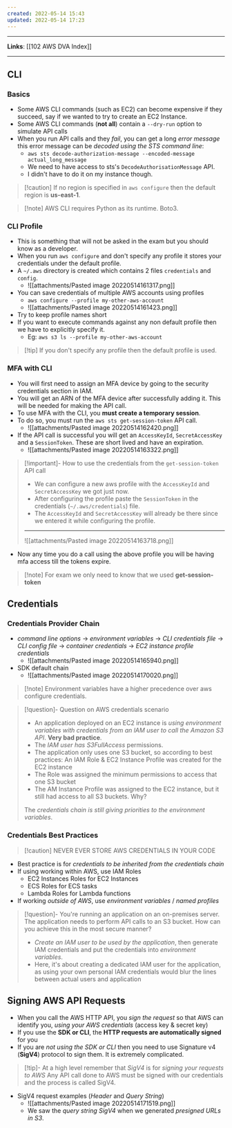 ```yaml
---
created: 2022-05-14 15:43
updated: 2022-05-14 17:23
---
```

---
**Links**: [[102 AWS DVA Index]]

---
## CLI
### Basics
- Some AWS CLI commands (such as EC2) can become expensive if they succeed, say if we wanted to try to create an EC2 Instance.
- Some AWS CLI commands (**not all**) contain a `--dry-run` option to simulate API calls
- When you run API calls and they *fail*, you can get a long *error message* this error message can be *decoded using the STS command line*:
	- `aws sts decode-authorization-message --encoded-message actual_long_message`
	- We need to have access to sts's `DecodeAuthorisationMessage` API.
	- I didn't have to do it on my instance though.

> [!caution] If no region is specified in `aws configure` then the default region is **us-east-1**.

> [!note] AWS CLI requires Python as its runtime. Boto3.

### CLI Profile
- This is something that will not be asked in the exam but you should know as a developer.
- When you run `aws configure` and don't specify any profile it stores your credentials under the default profile.
- A `~/.aws` directory is created which contains 2 files `credentials` and `config`.
	- ![[attachments/Pasted image 20220514161317.png]]
- You can save credentials of multiple AWS accounts using profiles
	- `aws configure --profile my-other-aws-account`
	- ![[attachments/Pasted image 20220514161423.png]]
- Try to keep profile names short
- If you want to execute commands against any non default profile then we have to explicitly specify it.
	- Eg: `aws s3 ls --profile my-other-aws-account`

> [!tip] If you don't specify any profile then the default profile is used.

### MFA with CLI
- You will first need to assign an MFA device by going to the security credentials section in IAM. 
- You will get an ARN of the MFA device after successfully adding it. This will be needed for making the API call.
- To use MFA with the CLI, you **must create a temporary session**.
- To do so, you must run the `aws sts get-session-token` API call.
	- ![[attachments/Pasted image 20220514162420.png]]
- If the API call is successful you will get an `AccessKeyId`, `SecretAccessKey` and a `SessionToken`. These are short lived and have an expiration.
	- ![[attachments/Pasted image 20220514163322.png]]

> [!important]- How to use the credentials from the `get-session-token` API call
> - We can configure a new aws profile with the `AccessKeyId` and `SecretAccessKey` we got just now. 
> - After configuring the profile paste the `SessionToken` in the credentials (`~/.aws/credentials`) file. 
> - The `AccessKeyId` and `SecretAccessKey` will already be there since we entered it while configuring the profile.
> ---
> ![[attachments/Pasted image 20220514163718.png]]

- Now any time you do a call using the above profile you will be having mfa access till the tokens expire.

> [!note] For exam we only need to know that we used **get-session-token**

## Credentials
### Credentials Provider Chain
- *command line options* → *environment variables* → *CLI credentials file* → *CLI config file* → *container credentials* → *EC2 instance profile credentials* 
	- ![[attachments/Pasted image 20220514165940.png]]
- SDK default chain
	- ![[attachments/Pasted image 20220514170020.png]]

> [!note] Environment variables have a higher precedence over aws configure credentials.

> [!question]- Question on AWS credentials scenario
> - An application deployed on an EC2 instance is *using environment variables with credentials from an lAM user to call the Amazon S3 API*. **Very bad practice**.
> - The *IAM user has S3FullAccess* permissions.
> - The application only uses one S3 bucket, so according to best practices: An IAM Role & EC2 Instance Profile was created for the EC2 instance
> - The Role was assigned the minimum permissions to access that one S3 bucket
> - The AM Instance Profile was assigned to the EC2 instance, but it still had access to all S3 buckets. Why?
>
> The *credentials chain is still giving priorities to the environment variables*.

### Credentials Best Practices
> [!caution] NEVER EVER STORE AWS CREDENTIALS IN YOUR CODE

- Best practice is for *credentials to be inherited from the credentials chain*
- If using working within AWS, use IAM Roles
	-  EC2 Instances Roles for EC2 Instances
	-  ECS Roles for ECS tasks
	-  Lambda Roles for Lambda functions
- If working *outside of AWS*, use *environment variables* / *named profiles*

> [!question]- You're running an application on an on-premises server. The application needs to perform API calls to an S3 bucket. How can you achieve this in the most secure manner?
> - *Create an IAM user to be used by the application*, then generate IAM credentials and put the credentials into *environment variables*.
> - Here, it's about creating a dedicated IAM user for the application, as using your own personal IAM credentials would blur the lines between actual users and application

## Signing AWS API Requests
- When you call the AWS HTTP API, you *sign the request* so that AWS can identify you, *using your AWS credentials* (access key & secret key)
- If you use the **SDK or CLI**, the **HTTP requests are automatically signed** for you
- If you are *not using the SDK or CLI* then you need to use Signature v4 (**SigV4**) protocol to sign them. It is extremely complicated.

> [!tip]- At a high level remember that *SigV4* is for *signing your requests to AWS*
> Any API call done to AWS must be signed with our credentials and the process is called SigV4.

- SigV4 request examples (*Header* and *Query String*)
	- ![[attachments/Pasted image 20220514171519.png]]
	- We saw the *query string SigV4* when we generated *presigned URLs in S3*.